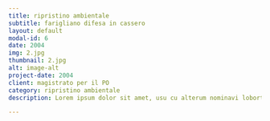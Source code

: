```yaml
---
title: ripristino ambientale
subtitle: farigliano difesa in cassero
layout: default
modal-id: 6
date: 2004
img: 2.jpg
thumbnail: 2.jpg
alt: image-alt
project-date: 2004
client: magistrato per il PO
category: ripristino ambientale
description: Lorem ipsum dolor sit amet, usu cu alterum nominavi lobortis. At duo novum diceret. Tantas apeirian vix et, usu sanctus postulant inciderint ut, populo diceret necessitatibus in vim. Cu eum dicam feugiat noluisse. lol

---
```

